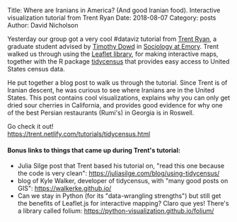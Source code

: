 Title: Where are Iranians in America? (And good Iranian food). Interactive visualization tutorial from Trent Ryan
Date: 2018-08-07
Category: posts
Author: David Nicholson

Yesterday our group got a very cool #dataviz tutorial from [Trent Ryan](https://trent.netlify.com/), a graduate student advised by [Timothy Dowd](http://sociology.emory.edu/home/people/faculty/dowd-tim.html) in [Sociology at Emory](http://sociology.emory.edu/home/index.html). Trent walked us through using the [Leaflet library](https://github.com/Leaflet/Leaflet), for making interactive maps, together with the R package [tidycensus](https://github.com/walkerke/tidycensus) that provides easy access to United States census data.

He put together a blog post to walk us through the tutorial. Since Trent is of Iranian descent, he was curious to see where Iranians are in the United States. This post contains cool visualizations, explains why you can only get dried sour cherries in California, and provides good evidence for why one of the best Persian restaurants (Rumi's) in Georgia is in Roswell.  

Go check it out!  
https://trent.netlify.com/tutorials/tidycensus.html

#### Bonus links to things that came up during Trent's tutorial:

- Julia Silge post that Trent based his tutorial on, "read this one because the code is very clean": https://juliasilge.com/blog/using-tidycensus/  
- blog of Kyle Walker, developer of tidycensus, with "many good posts on GIS": https://walkerke.github.io/  
- Can we stay in Python (for its "data-wrangling strengths") but still get the benefits of Leaflet.js for interactive mapping? Claro que yes! There's a library called folium: https://python-visualization.github.io/folium/  
